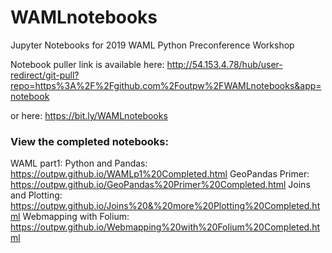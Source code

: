 # WAMLnotebooks
Jupyter Notebooks for 2019 WAML Python Preconference Workshop

Notebook puller link is available here: http://54.153.4.78/hub/user-redirect/git-pull?repo=https%3A%2F%2Fgithub.com%2Foutpw%2FWAMLnotebooks&app=notebook 

or here: https://bit.ly/WAMLnotebooks

### View the completed notebooks:

WAML part1: Python and Pandas: https://outpw.github.io/WAMLp1%20Completed.html
GeoPandas Primer: https://outpw.github.io/GeoPandas%20Primer%20Completed.html
Joins and Plotting: https://outpw.github.io/Joins%20&%20more%20Plotting%20Completed.html
Webmapping with Folium: https://outpw.github.io/Webmapping%20with%20Folium%20Completed.html  
